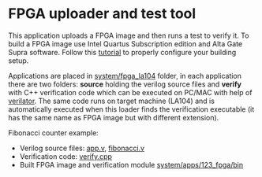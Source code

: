 # FPGA uploader and test tool

This application uploads a FPGA image and then runs a test to verify it. To build a FPGA image use Intel Quartus Subscription edition and Alta Gate Supra software. Follow this [tutorial](https://github.com/gabonator/LA104/discussions/81) to properly configure your building setup. 

Applications are placed in [system/fpga_la104](/system/fpga_la104) folder, in each application there are two folders: **source** holding the verilog source files and **verify** with C++ verification code which can be executed on PC/MAC with help of [verilator](https://www.veripool.org/verilator/). The same code runs on target machine (LA104) and is automatically executed when this loader finds the verification executable (it has the same name as FPGA image but with different extension). 

Fibonacci counter example:
  - Verilog source files: [app.v](/system/fpga_la104/03_fibonacci/source/app.v), [fibonacci.v](/system/fpga_la104/03_fibonacci/source/fibonacci.v)
  - Verification code: [verify.cpp](/system/fpga_la104/03_fibonacci/verify/verify.cpp)
  - Built FPGA image and verification module [system/apps/123_fpga/bin](/system/apps/123_fpga/bin)

